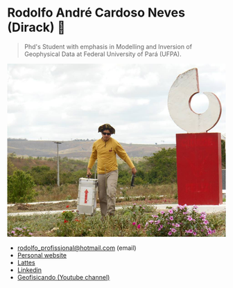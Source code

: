 
# Rodolfo André Cardoso Neves (Dirack) 👋
>Phd's Student with emphasis in Modelling and Inversion of Geophysical Data at Federal University of Pará (UFPA).

<img alt="Gravimetric survey" src="https://github.com/Dirack/dirack/blob/master/capa.jpg" height=400 width=700>

- rodolfo_profissional@hotmail.com (email)
- [Personal website](https://dirack.github.io)
- [Lattes](http://lattes.cnpq.br/1612438665756011)
- [Linkedin](https://www.linkedin.com/in/rodolfodirack/)
- [Geofisicando (Youtube channel)](https://www.youtube.com/channel/UCi5XD5PCQtPrIRD0H_GJvag)

<!--
**Dirack/dirack** is a ✨ _special_ ✨ repository because its `README.md` (this file) appears on your GitHub profile.

Here are some ideas to get you started:

- 🔭 I’m currently working on ...
- 🌱 I’m currently learning ...
- 👯 I’m looking to collaborate on ...
- 🤔 I’m looking for help with ...
- 💬 Ask me about ...
- 📫 How to reach me: ...
- 😄 Pronouns: ...
- ⚡ Fun fact: ...
-->
